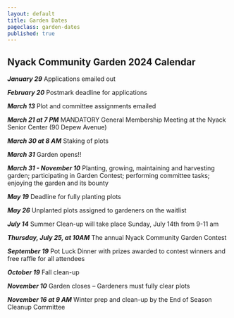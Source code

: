 ```yaml
---
layout: default
title: Garden Dates
pageclass: garden-dates
published: true
---
```


## Nyack Community Garden 2024 Calendar

***January 29*** Applications emailed out

***February 20*** Postmark deadline for applications

***March 13*** Plot and committee assignments emailed

***March 21 at 7 PM*** MANDATORY General Membership Meeting at the Nyack Senior Center (90 Depew Avenue)

***March 30 at 8 AM*** Staking of plots

***March 31*** Garden opens!!

***March 31 - November 10*** Planting, growing, maintaining and harvesting garden; participating in Garden Contest; performing committee tasks; enjoying the garden and its bounty

***May 19*** Deadline for fully planting plots

***May 26*** Unplanted plots assigned to gardeners on the waitlist

***July 14*** Summer Clean-up will take place Sunday, July 14th from 9-11 am

***Thursday, July 25, at 10AM*** The annual Nyack Community Garden Contest

***September 19*** Pot Luck Dinner with prizes awarded to contest winners and free raffle for all attendees

***October 19*** Fall clean-up

***November 10*** Garden closes – Gardeners must fully clear plots

***November 16 at 9 AM*** Winter prep and clean-up by the End of Season Cleanup Committee

<!--
***January 30*** Applications emailed out
***February 22*** Postmark deadline for applications 
***March 24*** at 7 PM General Membership Meeting
***April 2*** at 8 AM Staking of plots
***April 3*** Garden opens
***April 3 - Nov. 7*** Planting, growing, maintaining and harvesting garden; participating in Garden Contest; performing committee tasks; having fun at the garden
***May 21*** Seedling sale to benefit the [Nyack Homeless Project](https://www.nyackhp.org/)
***May 31*** Deadline for planting plots
***After May 31*** Unplanted plots assigned to gardeners on the waitlist
***July 27*** Garden Contest
***October 27*** - Potluck Dinner, Thursday, October 27 7 PM, at the Nyack Senior Center (90 Depew Ave.)
***November 13*** Garden closes; all items removed and plots restored to state they were in on April 3rd
***November 20*** at 8 AM Winter prep and clean-up
-->
